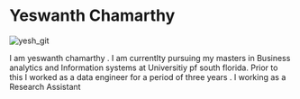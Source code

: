 # Yeswanth Chamarthy

![yesh_git](https://github.com/chyeswanth/Introduction/assets/111238814/c100d7e0-b432-4984-955e-41a109be3055)


I am yeswanth chamarthy . I am currentlty pursuing my masters in Business analytics and Information systems at Universitiy pf south florida. Prior to this I worked as a data engineer for a period of three years . I working as a Research Assistant 
